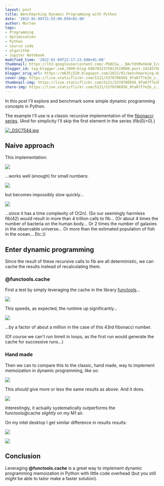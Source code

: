 ```yaml
---
layout: post
title: Benchmarking Dynamic Programming with Python
date: '2022-01-09T21:55:00.056+01:00'
author: Morten
tags:
- Programming
- Optimisation
- Python
- source code
- algorithm
- Jupiter Notebook
modified_time: '2022-01-09T22:17:23.608+01:00'
thumbnail: https://lh3.googleusercontent.com/-Pb8CSa_-_BA/YdtMvXGnW_I/AAAAAAADz0g/7Tj6i6ttq3Ar6ya17yqMQ4FPim5rlQY4wCNcBGAsYHQ/s72-w640-c-h70/Screenshot%2B2022-01-09%2Bat%2B10.46.38.png
blogger_id: tag:blogger.com,1999:blog-6967032375013519080.post-242457983478061363
blogger_orig_url: https://m635j520.blogspot.com/2022/01/benchmarking-dynamic-programming-with.html
cover-img: https://live.staticflickr.com/5121/5378706956_9fa07f7e2b_z.jpg
thumbnail-img: https://live.staticflickr.com/5121/5378706956_9fa07f7e2b_z.jpg
share-img: https://live.staticflickr.com/5121/5378706956_9fa07f7e2b_z.jpg
---
```


In this post I'll explore and benchmark some simple dynamic programming concepts in Python.

  

The example I'll use is a classic recursive implementation of the [fibonacci series](https://en.wikipedia.org/wiki/Fibonacci_number). (And for simplicity I'll skip the first element in the series (fib(0)=0).)

  

[![_DSC7544.jpg](https://live.staticflickr.com/5121/5378706956_9fa07f7e2b_z.jpg)](https://www.flickr.com/photos/mortenjohs/5378706956/ "_DSC7544.jpg")

Naive approach 
---------------

This implementation:

[![](https://lh3.googleusercontent.com/-Pb8CSa_-_BA/YdtMvXGnW_I/AAAAAAADz0g/7Tj6i6ttq3Ar6ya17yqMQ4FPim5rlQY4wCNcBGAsYHQ/w640-h70/Screenshot%2B2022-01-09%2Bat%2B10.46.38.png)](https://lh3.googleusercontent.com/-Pb8CSa_-_BA/YdtMvXGnW_I/AAAAAAADz0g/7Tj6i6ttq3Ar6ya17yqMQ4FPim5rlQY4wCNcBGAsYHQ/Screenshot%2B2022-01-09%2Bat%2B10.46.38.png)

...works well (enough) for small numbers:

[![](https://lh3.googleusercontent.com/-M9iwzZWQI88/YdtM1PSVfKI/AAAAAAADz0k/IRAoAqoN66koCsIUq8SvJ0puKOztQ_cOQCNcBGAsYHQ/w640-h48/Screenshot%2B2022-01-09%2Bat%2B10.47.55.png)](https://lh3.googleusercontent.com/-M9iwzZWQI88/YdtM1PSVfKI/AAAAAAADz0k/IRAoAqoN66koCsIUq8SvJ0puKOztQ_cOQCNcBGAsYHQ/Screenshot%2B2022-01-09%2Bat%2B10.47.55.png)

but becomes impossibly slow quickly...

[![](https://lh3.googleusercontent.com/-mdeHWjxl-kw/YdtM8q7EBvI/AAAAAAADz0o/Af7JhdkJv2orT44sjM-YWQuzeT-OODOfQCNcBGAsYHQ/w640-h52/Screenshot%2B2022-01-09%2Bat%2B10.48.35.png)](https://lh3.googleusercontent.com/-mdeHWjxl-kw/YdtM8q7EBvI/AAAAAAADz0o/Af7JhdkJv2orT44sjM-YWQuzeT-OODOfQCNcBGAsYHQ/Screenshot%2B2022-01-09%2Bat%2B10.48.35.png)

...since it has a time complexity of O(2n). (So our seemingly harmless fib(42) would result in more than 4 trillion calls to fib... (Or about 4 times the number of bacteria on the human body... Or 2 times the number of galaxies in the observable universe... Or more than the estimated population of fish in the ocean... Etc.))

Enter dynamic programming
-------------------------

Since the result of these recursive calls to fib are all deterministic, we can cache the results instead of recalculating them.

### @functools.cache

First a test by simply leveraging the cache in the library [functools](https://docs.python.org/3/library/functools.html)...

[![](https://lh3.googleusercontent.com/-4hlYrIxPUL8/YdtNMXbwOkI/AAAAAAADz04/7SeWFWcKGxMpBSanTpsElGKp8X5O2T2mACNcBGAsYHQ/w640-h106/Screenshot%2B2022-01-09%2Bat%2B11.38.40.png)](https://lh3.googleusercontent.com/-4hlYrIxPUL8/YdtNMXbwOkI/AAAAAAADz04/7SeWFWcKGxMpBSanTpsElGKp8X5O2T2mACNcBGAsYHQ/Screenshot%2B2022-01-09%2Bat%2B11.38.40.png)

  

This speeds, as expected, the runtime up significantly...

[![](https://lh3.googleusercontent.com/-EZYD6B95m3I/YdtNZZoQXCI/AAAAAAADz08/tdIjJUErBfA6taD13pQHoRULj3uz4DPLACNcBGAsYHQ/w640-h50/Screenshot%2B2022-01-09%2Bat%2B21.23.56.png)](https://lh3.googleusercontent.com/-EZYD6B95m3I/YdtNZZoQXCI/AAAAAAADz08/tdIjJUErBfA6taD13pQHoRULj3uz4DPLACNcBGAsYHQ/Screenshot%2B2022-01-09%2Bat%2B21.23.56.png)

  

...by a factor of about a million in the case of this 43rd fibonacci number.

  

(Of course we can't run timeit in loops, as the first run would generate the cache for successive runs...)

### Hand made

Then we can to compare this to the classic, hand made, way to implement memoization in dynamic programming, like so:

[](https://lh3.googleusercontent.com/-TXJUHmmcjlM/YdtNiWzMtJI/AAAAAAADz1E/tOWj-svimA0Bytf7jGaeUAxL5UuEPuMeQCNcBGAsYHQ/Screenshot%2B2022-01-09%2Bat%2B10.54.27.png)[![](https://lh3.googleusercontent.com/-TXJUHmmcjlM/YdtNiWzMtJI/AAAAAAADz1E/tOWj-svimA0Bytf7jGaeUAxL5UuEPuMeQCNcBGAsYHQ/w640-h102/Screenshot%2B2022-01-09%2Bat%2B10.54.27.png)](https://lh3.googleusercontent.com/-TXJUHmmcjlM/YdtNiWzMtJI/AAAAAAADz1E/tOWj-svimA0Bytf7jGaeUAxL5UuEPuMeQCNcBGAsYHQ/Screenshot%2B2022-01-09%2Bat%2B10.54.27.png)

  

This _should_ give more or less the same results as above. And it does. 

[![](https://lh3.googleusercontent.com/-yaq2tS4jPsQ/YdtNu0fhEzI/AAAAAAADz1M/WITs0wr1xC8oP-cCa_vfKKWCJ6XPuF61ACNcBGAsYHQ/w640-h50/Screenshot%2B2022-01-09%2Bat%2B10.55.37.png)](https://lh3.googleusercontent.com/-yaq2tS4jPsQ/YdtNu0fhEzI/AAAAAAADz1M/WITs0wr1xC8oP-cCa_vfKKWCJ6XPuF61ACNcBGAsYHQ/Screenshot%2B2022-01-09%2Bat%2B10.55.37.png)

  

Interestingly, it actually systematically outperforms the functools@cache _slightly_ on my M1 air.

  

On my intel desktop I get similar difference in results results:

  

[![](https://lh3.googleusercontent.com/-1uqfk_-BQxk/YdtN8xH_YLI/AAAAAAADz1U/-yqbls4450kRK6iNXF9PqDELLKuVok3qwCNcBGAsYHQ/w640-h50/Screenshot%2B2022-01-09%2Bat%2B11.21.25.png)](https://lh3.googleusercontent.com/-1uqfk_-BQxk/YdtN8xH_YLI/AAAAAAADz1U/-yqbls4450kRK6iNXF9PqDELLKuVok3qwCNcBGAsYHQ/Screenshot%2B2022-01-09%2Bat%2B11.21.25.png)

[![](https://lh3.googleusercontent.com/-oCnUDGvYjtk/YdtN_kaAvjI/AAAAAAADz1c/aba-uFO9jEg2i0XfG6UoAaewFGWIsS0WwCNcBGAsYHQ/w640-h52/Screenshot%2B2022-01-09%2Bat%2B11.22.10.png)](https://lh3.googleusercontent.com/-oCnUDGvYjtk/YdtN_kaAvjI/AAAAAAADz1c/aba-uFO9jEg2i0XfG6UoAaewFGWIsS0WwCNcBGAsYHQ/Screenshot%2B2022-01-09%2Bat%2B11.22.10.png)

Conclusion
----------

Leveraging **@functools.cache** is a great way to implement dynamic programming memoization in Python with little code overhead (but you still _might_ be able to tailor make a faster solution).